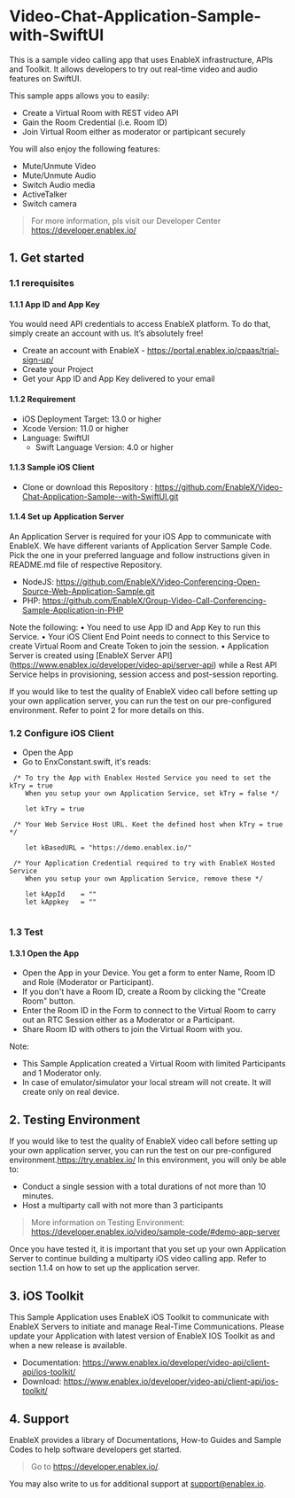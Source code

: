 # Video-Chat-Application-Sample-with-SwiftUI
This is a sample video calling app that uses EnableX infrastructure, APIs and Toolkit. It allows developers to try out real-time video and audio features on SwiftUI.

This sample apps allows you to easily:
* Create a Virtual Room with REST video API 
* Gain the Room Credential (i.e. Room ID) 
* Join Virtual Room either as moderator or partipicant securely

You will also enjoy the following features: 
* Mute/Unmute Video
* Mute/Unmute Audio
* Switch Audio media
* ActiveTalker 
* Switch camera

> For more information, pls visit our Developer Center https://developer.enablex.io/

## 1. Get started

### 1.1 rerequisites

#### 1.1.1 App ID and App Key 

You would need API credentials to access EnableX platform. To do that, simply create an account with us. It’s absolutely free!

* Create an account with EnableX - https://portal.enablex.io/cpaas/trial-sign-up/
* Create your Project
* Get your App ID and App Key delivered to your email

#### 1.1.2 Requirement

* iOS Deployment Target: 13.0 or higher
* Xcode Version: 11.0 or higher
* Language: SwiftUI
  * Swift Language Version: 4.0 or higher


#### 1.1.3 Sample iOS Client 

* Clone or download this Repository : https://github.com/EnableX/Video-Chat-Application-Sample--with-SwiftUI.git 

#### 1.1.4 Set up Application Server

An Application Server is required for your iOS App to communicate with EnableX. We have different variants of Application Server Sample Code. Pick the one in your preferred language and follow instructions given in README.md file of respective Repository.

* NodeJS: https://github.com/EnableX/Video-Conferencing-Open-Source-Web-Application-Sample.git 
* PHP: https://github.com/EnableX/Group-Video-Call-Conferencing-Sample-Application-in-PHP

Note the following:
•    You need to use App ID and App Key to run this Service.
•    Your iOS Client End Point needs to connect to this Service to create Virtual Room and Create Token to join the session.
•    Application Server is created using [EnableX Server API] (https://www.enablex.io/developer/video-api/server-api) while a Rest API Service helps in provisioning, session access and post-session reporting.

If you would like to test the quality of EnableX video call before setting up your own application server,  you can run the test on our pre-configured environment. Refer to point 2 for more details on this.

### 1.2 Configure iOS Client 

* Open the App
* Go to EnxConstant.swift, it's reads: 

``` 
 /* To try the App with Enablex Hosted Service you need to set the kTry = true
    When you setup your own Application Service, set kTry = false */
    
    let kTry = true

 /* Your Web Service Host URL. Keet the defined host when kTry = true */
    
    let kBasedURL = "https://demo.enablex.io/"
     
 /* Your Application Credential required to try with EnableX Hosted Service
    When you setup your own Application Service, remove these */
    
    let kAppId    = ""
    let kAppkey   = ""
 
 ```

### 1.3 Test

#### 1.3.1 Open the App

* Open the App in your Device. You get a form to enter Name, Room ID and Role (Moderator or Participant). 
* If you don't have a Room ID, create a Room by clicking the "Create Room" button.
* Enter the Room ID in the Form to connect to the Virtual Room to carry out an RTC Session either as a Moderator or a Participant.
* Share Room ID with others to join the Virtual Room with you.

Note: 
* This Sample Application created a Virtual Room with limited Participants and 1 Moderator only. 
* In case of emulator/simulator your local stream will not create. It will create only on real device.

## 2. Testing Environment

If you would like to test the quality of EnableX video call before setting up your own application server,  you can run the test on our pre-configured environment.https://try.enablex.io/
In this environment, you will only be able to:

* Conduct a single session with a total durations of not more than 10 minutes.
* Host a multiparty call with not more than 3 participants 

> More information on Testing Environment: https://developer.enablex.io/video/sample-code/#demo-app-server

Once you have tested it, it is important that you set up your own Application Server to continue building a multiparty iOS video calling app. Refer to section 1.1.4 on how to set up the application server. 
  
## 3. iOS Toolkit

This Sample Application uses EnableX iOS Toolkit to communicate with EnableX Servers to initiate and manage Real-Time Communications. Please update your Application with latest version of EnableX IOS Toolkit as and when a new release is available.

* Documentation: https://www.enablex.io/developer/video-api/client-api/ios-toolkit/
* Download: https://www.enablex.io/developer/video-api/client-api/ios-toolkit/


## 4. Support

EnableX provides a library of Documentations, How-to Guides and Sample Codes to help software developers get started. 

> Go to https://developer.enablex.io/. 

You may also write to us for additional support at support@enablex.io.   

